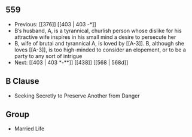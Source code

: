 ## 559
- Previous: [[376]] [[403 | 403 -*]] 
- B’s husband, A, is a tyrannical, churlish person whose dislike for his attractive wife inspires in his small mind a desire to persecute her
- B, wife of brutal and tyrannical A, is loved by [[A-3]]. B, although she loves [[A-3]], is too high-minded to consider an elopement, or to be a party to any sort of intrigue
- Next: [[403 | 403 *-**]] [[438]] [[568 | 568d]] 

## B Clause
- Seeking Secretly to Preserve Another from Danger

## Group
- Married Life

